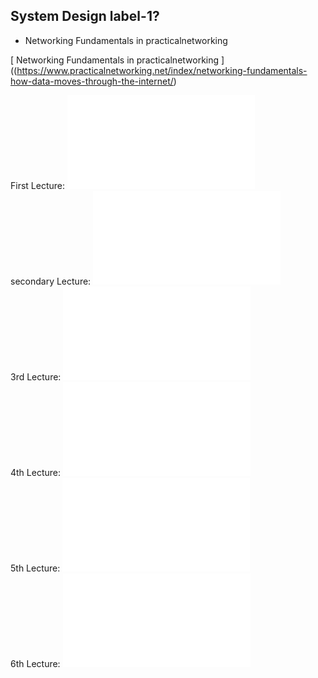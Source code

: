 ## System Design label-1?

- Networking Fundamentals in practicalnetworking

[ Networking Fundamentals in practicalnetworking ]((https://www.practicalnetworking.net/index/networking-fundamentals-how-data-moves-through-the-internet/)

First Lecture: ![First Lecture](./README1.md)  
secondary Lecture: ![Lecture Lecture](./README2.md)  
3rd Lecture: ![Lecture Lecture](./README3.md)  
4th Lecture: ![Lecture Lecture](./README4.md)  
5th Lecture: ![Lecture Lecture](./README5.md)  
6th Lecture: ![Lecture Lecture](./README6.md)  
